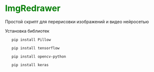 <h1 style='color: green;'>ImgRedrawer</h1>

Простой скрипт для перерисовки изображений и видео нейросетью

Установка библиотек
```shell
   pip install Pillow
```
```shell
   pip install tensorflow
```
```shell
   pip install opencv-python
```
```shell
   pip install keras
```
